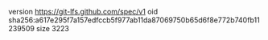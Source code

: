 version https://git-lfs.github.com/spec/v1
oid sha256:a617e295f7a157edfccb5f977ab11da87069750b65d6f8e772b740fb11239509
size 3223
